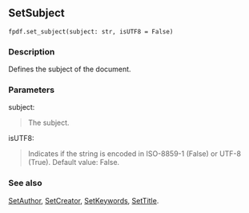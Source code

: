 ## SetSubject ##
```
fpdf.set_subject(subject: str, isUTF8 = False)
```
### Description ###

Defines the subject of the document.

### Parameters ###

subject:
> The subject.

isUTF8:
> Indicates if the string is encoded in ISO-8859-1 (False) or UTF-8 (True).
> Default value: False.

### See also ###

[SetAuthor](SetAuthor.md), [SetCreator](SetCreator.md), [SetKeywords](SetKeywords.md), [SetTitle](SetTitle.md).
